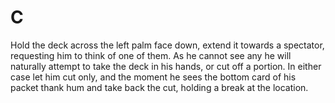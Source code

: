 # C

Hold the deck across the left palm face down, extend it towards a spectator, requesting him to think of one of them. As he cannot see any he will naturally attempt to take the deck in his hands, or cut off a portion. In either case let him cut only, and the moment he sees the bottom card of his packet thank hum and take back the cut, holding a break at the location.

